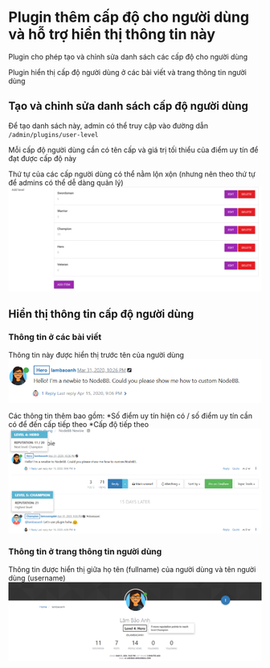 # Plugin thêm cấp độ cho người dùng và hỗ trợ hiển thị thông tin này

Plugin cho phép tạo và chỉnh sửa danh sách các cấp độ cho người dùng

Plugin hiển thị cấp độ người dùng ở các bài viết và trang thông tin người dùng

## Tạo và chỉnh sửa danh sách cấp độ người dùng

Để tạo danh sách này, admin có thể truy cập vào đường dẫn `/admin/plugins/user-level`

Mỗi cấp độ người dùng cần có tên cấp và giá trị tối thiểu của điểm uy tín để đạt được cấp độ này

Thứ tự của các cấp người dùng có thể nằm lộn xộn (nhưng nên theo thứ tự để admins có thể dễ dàng quản lý)
![Image](screenshots/admin.png?raw=true)

## Hiển thị thông tin cấp độ người dùng

### Thông tin ở các bài viết

Thông tin này được hiển thị trước tên của người dùng
![Image](screenshots/post-line.png?raw=true)

Các thông tin thêm bao gồm:
*Số điểm uy tín hiện có / số điểm uy tín cần có để đến cấp tiếp theo
*Cấp độ tiếp theo
![Image](screenshots/post-line-more.png?raw=true)

### Thông tin ở trang thông tin người dùng

Thông tin được hiển thị giữa họ tên (fullname) của người dùng và tên người dùng (username)
![Image](screenshots/profile.png?raw=true)

